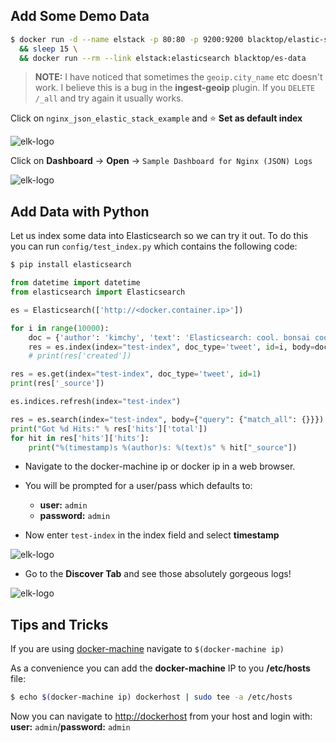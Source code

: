 ## Add Some Demo Data

```bash
$ docker run -d --name elstack -p 80:80 -p 9200:9200 blacktop/elastic-stack:geoip \
  && sleep 15 \
  && docker run --rm --link elstack:elasticsearch blacktop/es-data
```

> **NOTE:** I have noticed that sometimes the `geoip.city_name` etc doesn't work.  I believe this is a bug in the **ingest-geoip** plugin.  If you `DELETE /_all` and try again it usually works.

Click on `nginx_json_elastic_stack_example` and :star: **Set as default index**  

![elk-logo](https://raw.githubusercontent.com/blacktop/docker-elk/master/docs/img/add-data-index.png)

Click on **Dashboard** -> **Open** -> `Sample Dashboard for Nginx (JSON) Logs`  

![elk-logo](https://raw.githubusercontent.com/blacktop/docker-elk/master/docs/img/add-data-dashboard.png)

## Add Data with Python

Let us index some data into Elasticsearch so we can try it out. To do this you can run `config/test_index.py` which contains the following code:

```bash
$ pip install elasticsearch
```

```python
from datetime import datetime
from elasticsearch import Elasticsearch

es = Elasticsearch(['http://<docker.container.ip>'])

for i in range(10000):
    doc = {'author': 'kimchy', 'text': 'Elasticsearch: cool. bonsai cool.', 'timestamp': datetime.now()}
    res = es.index(index="test-index", doc_type='tweet', id=i, body=doc)
    # print(res['created'])

res = es.get(index="test-index", doc_type='tweet', id=1)
print(res['_source'])

es.indices.refresh(index="test-index")

res = es.search(index="test-index", body={"query": {"match_all": {}}})
print("Got %d Hits:" % res['hits']['total'])
for hit in res['hits']['hits']:
    print("%(timestamp)s %(author)s: %(text)s" % hit["_source"])
```

-	Navigate to the docker-machine ip or docker ip in a web browser.
-	You will be prompted for a user/pass which defaults to:

	-	**user:** `admin`
	-	**password:** `admin`

-	Now enter `test-index` in the index field and select **timestamp**

![elk-logo](https://raw.githubusercontent.com/blacktop/docker-elk/master/docs/img/timestamp.png)

-	Go to the **Discover Tab** and see those absolutely gorgeous logs!

![elk-logo](https://raw.githubusercontent.com/blacktop/docker-elk/master/docs/img/python-data.png)

## Tips and Tricks

If you are using [docker-machine](https://docs.docker.com/machine/) navigate to `$(docker-machine ip)`

As a convenience you can add the **docker-machine** IP to you **/etc/hosts** file:

```bash
$ echo $(docker-machine ip) dockerhost | sudo tee -a /etc/hosts
```

Now you can navigate to [http://dockerhost](http://dockerhost) from your host and login with: **user:** `admin`/**password:** `admin`

